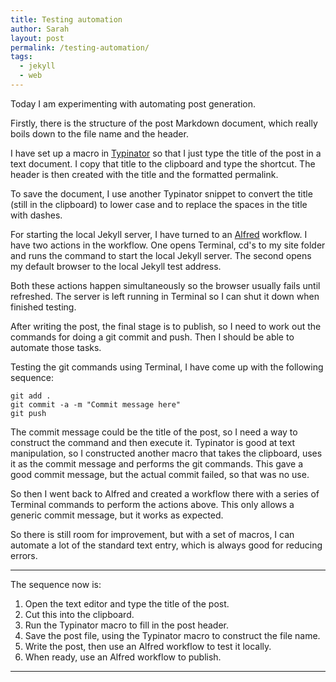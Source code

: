 ```yaml
---
title: Testing automation
author: Sarah
layout: post
permalink: /testing-automation/
tags:
  - jekyll
  - web
---
```

Today I am experimenting with automating post generation.

Firstly, there is the structure of the post Markdown document, which really boils down to the file name and the header.

I have set up a macro in [Typinator][1] so that I just type the title of the post in a text document. I copy that title to the clipboard and type the shortcut. The header is then created with the title and the formatted permalink.

To save the document, I use another Typinator snippet to convert the title (still in the clipboard) to lower case and to replace the spaces in the title with dashes.

For starting the local Jekyll server, I have turned to an [Alfred][2] workflow. I have two actions in the workflow. One opens Terminal, cd's to my site folder and runs the command to start the local Jekyll server. The second opens my default browser to the local Jekyll test address.

Both these actions happen simultaneously so the browser usually fails until refreshed.
The server is left running in Terminal so I can shut it down when finished testing.

After writing the post, the final stage is to publish, so I need to work out the commands for doing a git commit and push. Then I should be able to automate those tasks.

Testing the git commands using Terminal, I have come up with the following sequence:

    git add .
    git commit -a -m "Commit message here"
    git push

The commit message could be the title of the post, so I need a way to construct the command and then execute it. Typinator is good at text manipulation, so I constructed another macro that takes the clipboard, uses it as the commit message and performs the git commands. This gave a good commit message, but the actual commit failed, so that was no use.

So then I went back to Alfred and created a workflow there with a series of Terminal commands to perform the actions above. This only allows a generic commit message, but it works as expected.

So there is still room for improvement, but with a set of macros, I can automate a lot of the standard text entry, which is always good for reducing errors.

--- 

The sequence now is:

1. Open the text editor and type the title of the post.
1. Cut this into the clipboard.
1. Run the Typinator macro to fill in the post header.
1. Save the post file, using the Typinator macro to construct the file name.
1. Write the post, then use an Alfred workflow to test it locally.
1. When ready, use an Alfred workflow to publish.

---
[1]: http://www.ergonis.com/products/typinator/
[2]: http://www.alfredapp.com